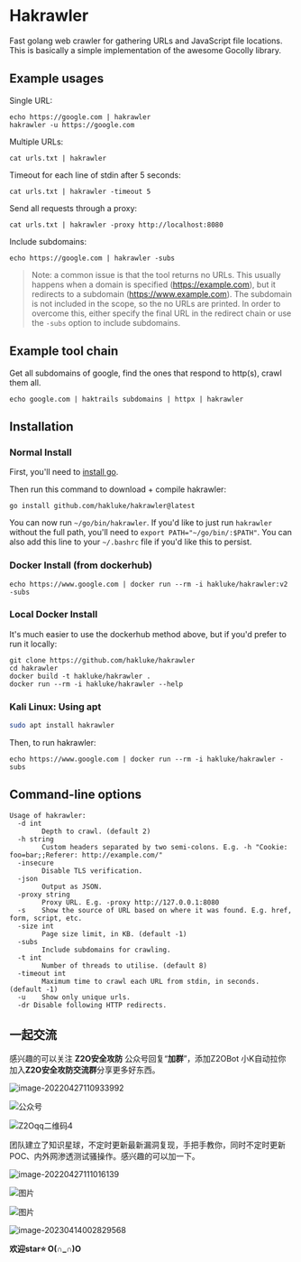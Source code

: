 # Hakrawler

Fast golang web crawler for gathering URLs and JavaScript file locations. This is basically a simple implementation of the awesome Gocolly library.

## Example usages

Single URL:

```
echo https://google.com | hakrawler
hakrawler -u https://google.com
```

Multiple URLs:

```
cat urls.txt | hakrawler
```

Timeout for each line of stdin after 5 seconds:

```
cat urls.txt | hakrawler -timeout 5
```

Send all requests through a proxy:

```
cat urls.txt | hakrawler -proxy http://localhost:8080
```

Include subdomains:

```
echo https://google.com | hakrawler -subs
```

> Note: a common issue is that the tool returns no URLs. This usually happens when a domain is specified (https://example.com), but it redirects to a subdomain (https://www.example.com). The subdomain is not included in the scope, so the no URLs are printed. In order to overcome this, either specify the final URL in the redirect chain or use the `-subs` option to include subdomains.

## Example tool chain

Get all subdomains of google, find the ones that respond to http(s), crawl them all.

```
echo google.com | haktrails subdomains | httpx | hakrawler
```

## Installation

### Normal Install

First, you'll need to [install go](https://golang.org/doc/install).

Then run this command to download + compile hakrawler:
```
go install github.com/hakluke/hakrawler@latest
```

You can now run `~/go/bin/hakrawler`. If you'd like to just run `hakrawler` without the full path, you'll need to `export PATH="~/go/bin/:$PATH"`. You can also add this line to your `~/.bashrc` file if you'd like this to persist.

### Docker Install (from dockerhub)

```
echo https://www.google.com | docker run --rm -i hakluke/hakrawler:v2 -subs
```

### Local Docker Install

It's much easier to use the dockerhub method above, but if you'd prefer to run it locally:

```
git clone https://github.com/hakluke/hakrawler
cd hakrawler
docker build -t hakluke/hakrawler .
docker run --rm -i hakluke/hakrawler --help
```
### Kali Linux: Using apt

```sh
sudo apt install hakrawler
```

Then, to run hakrawler:

```
echo https://www.google.com | docker run --rm -i hakluke/hakrawler -subs
```

## Command-line options
```
Usage of hakrawler:
  -d int
    	Depth to crawl. (default 2)
  -h string
    	Custom headers separated by two semi-colons. E.g. -h "Cookie: foo=bar;;Referer: http://example.com/" 
  -insecure
    	Disable TLS verification.
  -json
    	Output as JSON.
  -proxy string
    	Proxy URL. E.g. -proxy http://127.0.0.1:8080
  -s	Show the source of URL based on where it was found. E.g. href, form, script, etc.
  -size int
    	Page size limit, in KB. (default -1)
  -subs
    	Include subdomains for crawling.
  -t int
    	Number of threads to utilise. (default 8)
  -timeout int
    	Maximum time to crawl each URL from stdin, in seconds. (default -1)
  -u	Show only unique urls.
  -dr Disable following HTTP redirects.
```

## 一起交流

感兴趣的可以关注 **Z2O安全攻防** 公众号回复“**加群**”，添加Z2OBot 小K自动拉你加入**Z2O安全攻防交流群**分享更多好东西。

![image-20220427110933992](images/image-20220427110933992.png)

![公众号](images/公众号.jpg)

![Z2Oqq二维码4](images/Z2Oqq二维码4-16814031792311.jpg)



团队建立了知识星球，不定时更新最新漏洞复现，手把手教你，同时不定时更新POC、内外网渗透测试骚操作。感兴趣的可以加一下。

![image-20220427111016139](images/image-20220427111016139.png)

![图片](images/640-16432009920046-16444876053855.webp)

![图片](images/640-16432009920047-16444876053866.webp)

![image-20230414002829568](images/image-20230414002829568.png)



**欢迎star:star: O(∩_∩)O**
